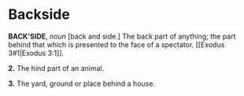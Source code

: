 # Backside

**BACK'SIDE**, _noun_ \[back and side.\] The back part of anything; the part behind that which is presented to the face of a spectator. [[Exodus 3#1|Exodus 3:1]].

**2.** The hind part of an animal.

**3.** The yard, ground or place behind a house.